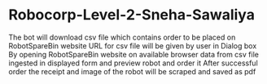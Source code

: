 # Robocorp-Level-2-Sneha-Sawaliya

The bot will download csv file which contains order to be placed on RobotSpareBin website
URL for csv file will be given by user in Dialog box
By opening RobotSpareBin website on available browser data from csv file ingested in displayed form and preview robot and order it
After successful order the receipt and image of the robot will be scraped and saved as pdf 
